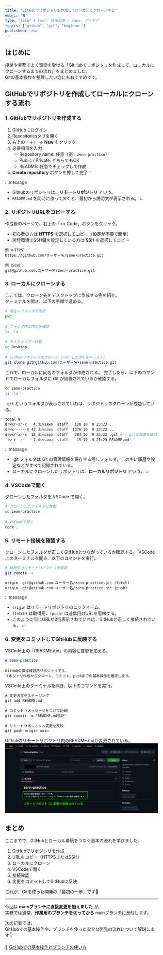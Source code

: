 ```yaml
---
title: "GitHubでリポジトリを作成してローカルにクローンする"
emoji: "🐈"
type: "tech" # tech: 技術記事 / idea: アイデア
topics: ["github", "git", "beginner"]
published: true
---
```

## はじめに
授業や実務でよく質問を受ける「GitHubでリポジトリを作成して、ローカルにクローンするまでの流れ」をまとめました。  
Gitの基本操作を整理したい方にもおすすめです。

## GitHubでリポジトリを作成してローカルにクローンする流れ

### 1. GitHubでリポジトリを作成する
1. GitHubにログイン
2. Repositoriesタブを開く
2. 右上の「＋」 → **New** をクリック  
3. 必要項目を入力  
   - Repository name: 任意（例：`zenn-practice`）  
   - Public / Private: どちらでもOK  
   - README: 任意でチェックして作成  
4. **Create repository** ボタンを押して完了！

:::message
- Githubのリポジトリは、**リモートリポジトリ** という。
- `README.md` を同時に作っておくと、最初から説明文が表示される。
:::

### 2. リポジトリURLをコピーする
作成後のページで、右上の「<> Code」ボタンをクリック。

- 初心者の方は **HTTPS** を選択してコピー（設定が不要で簡単）
- 開発環境でSSH鍵を設定している方は **SSH** を選択してコピー
```
例（HTTPS）：
https://github.com/ユーザー名/zenn-practice.git

例（SSH）：
git@github.com:ユーザー名/zenn-practice.git
```

### 3. ローカルにクローンする
ここでは、クローン先をデスクトップに作成する例を紹介。  
ターミナルを開き、以下の手順で進める。
```bash
# 現在のフォルダを確認
pwd

# フォルダ内の内容を確認
ls -la

# デスクトップへ移動
cd Desktop

# GitHubリポジトリをクローン（コピ-したURLをペースト）
git clone git@github.com:ユーザー名/zenn-practice.git
```
これで、ローカルに同名のフォルダが作成される。
完了したら、以下のコマンドでローカルフォルダに Git が設置されているか確認する。
```bash
cd zenn-practice
ls -la
```
`.git` というフォルダが表示されていれば、リポジトリのクローンが成功している。
```bash
total 8
drwxr-xr-x   4 divsawa  staff   128 10  9 23:23 .
drwx------@ 43 divsawa  staff  1376 10  9 23:23 ..
drwxr-xr-x  12 divsawa  staff   384 10  9 23:23 .git # ← gitの設置を確認
-rw-r--r--   1 divsawa  staff    15 10  9 23:23 README.md
``` 
:::message
- .git フォルダは Git の管理情報を保存する隠しフォルダ。この中に履歴や設定などがすべて記録されている。
- ローカルにクローンしたリポジトリは、**ローカルリポジトリ** という。
:::

### 4. VSCodeで開く

クローンしたフォルダを VSCode で開く。

```bash
# クローンしたフォルダに移動
cd zenn-practice

# VSCodeで開く
code .
```

### 5. リモート接続を確認する

クローンしたフォルダが正しくGitHubとつながっているか確認する。
VSCode上のターミナルを開き、以下のコマンドを実行。

```bash
# 接続中のリモートリポジトリを確認
git remote -v
```
```
origin  git@github.com:ユーザー名/zenn-practice.git (fetch)
origin  git@github.com:ユーザー名/zenn-practice.git (push)
```

:::message
- `origin` はリモートリポジトリのニックネーム。
- `(fetch)` は取得用、`(push)` は送信用のURLを意味する。  
- このように同じURLが2行表示されていれば、GitHubと正しく接続されている。
:::



### 6. 変更をコミットしてGitHubに反映する
VSCode上の「README.md」の内容に変更を加える。
```md
# zenn-practice

GitHubの操作練習用リポジトリです。  
リポジトリ作成からクローン、コミット、pushまでの基本操作を確認します。
```
VSCode上のターミナルを開き、以下のコマンドを実行。
```
# 変更内容をステージング
git add README.md

# コミット（メッセージをつけて記録）
git commit -m "README.md追記"

# リモートリポジトリへ変更を反映
git push origin main
```

Githubのリモートリポジトリ内のREADME.mdが変更されている。
![リモートリポジトリに変更を反映](/images/github-modify-readme.webp)

## まとめ

ここまでで、GitHubとローカル環境をつなぐ基本の流れを学びました。

1. GitHubでリポジトリを作成  
2. URLをコピー（HTTPSまたはSSH）  
3. ローカルにクローン  
4. VSCodeで開く  
5. 接続確認  
6. 変更をコミットしてGitHubに反映  

これが、Gitを使った開発の「最初の一歩」です🎉

---

今回は **mainブランチに直接変更を加えました** が、  
実務では通常、**作業用のブランチを切ってから** mainブランチに反映します。  

次の記事では、  
GitHubでの基本操作や、ブランチを使った安全な開発の流れについて解説します👇

📘 [GitHubでの基本操作とブランチの使い方](https://zenn.dev/divsawa/articles/20251010_teaching-github-branch-basic)
